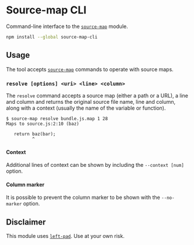 # Source-map CLI

Command-line interface to the [`source-map`](https://github.com/mozilla/source-map) module.

```bash
npm install --global source-map-cli
```

## Usage

The tool accepts [`source-map`](https://github.com/mozilla/source-map) commands to operate with source maps.

### `resolve [options] <uri> <line> <column>`

The `resolve` command accepts a source map (either a path or a URL), a line and column and returns the original source file name, line and column, along with a context (usually the name of the variable or function).

```
$ source-map resolve bundle.js.map 1 28
Maps to source.js:2:10 (baz)

   return baz(bar);
          ^
```

#### Context

Additional lines of context can be shown by including the `--context [num]` option.

#### Column marker

It is possible to prevent the column marker to be shown with the `--no-marker` option.

## Disclaimer

This module uses [`left-pad`](https://www.npmjs.com/package/left-pad). Use at your own risk.
